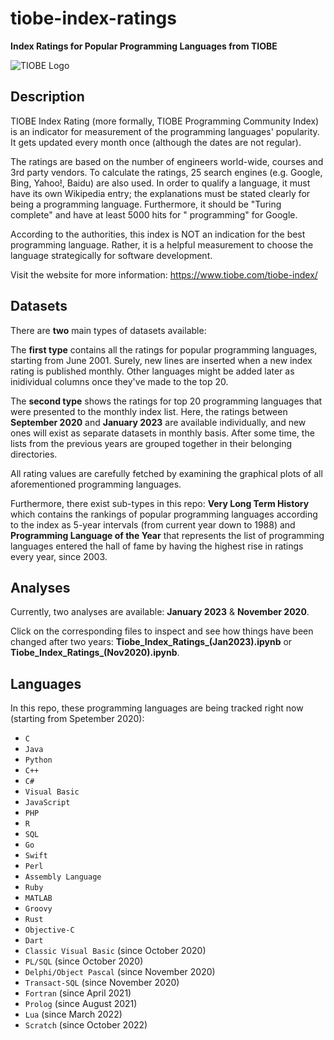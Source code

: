 # tiobe-index-ratings

**Index Ratings for Popular Programming Languages from TIOBE**

![TIOBE Logo](https://i.ibb.co/J2JCXXF/tiobe-logo.png)

## Description

TIOBE Index Rating (more formally, TIOBE Programming Community Index) is an indicator for measurement of the programming languages' popularity. It gets updated every month once (although the dates are not regular). 

The ratings are based on the number of engineers world-wide, courses and 3rd party vendors. To calculate the ratings, 25 search engines (e.g. Google, Bing, Yahoo!, Baidu) are also used. In order to qualify a language, it must have its own Wikipedia entry; the explanations must be stated clearly for being a programming language. Furthermore, it should be "Turing complete" and have at least 5000 hits for "<language> programming" for Google.
  
According to the authorities, this index is NOT an indication for the best programming language. Rather, it is a helpful measurement to choose the language strategically for software development.

Visit the website for more information: https://www.tiobe.com/tiobe-index/

## Datasets

There are **two** main types of datasets available: 

The **first type** contains all the ratings for popular programming languages, starting from June 2001. Surely, new lines are inserted when a new index rating is published monthly. Other languages might be added later as inidividual columns once they've made to the top 20.

The **second type** shows the ratings for top 20 programming languages that were presented to the monthly index list. Here, the ratings between **September 2020** and **January 2023** are available individually, and new ones will exist as separate datasets in monthly basis. After some time, the lists from the previous years are grouped together in their belonging directories. 

All rating values are carefully fetched by examining the graphical plots of all aforementioned programming languages.

Furthermore, there exist sub-types in this repo: **Very Long Term History** which contains the rankings of popular programming languages according to the index as 5-year intervals (from current year down to 1988) and **Programming Language of the Year** that represents the list of programming languages entered the hall of fame by having the highest rise in ratings every year, since 2003.

## Analyses

Currently, two analyses are available: **January 2023** & **November 2020**. 

Click on the corresponding files to inspect and see how things have been changed after two years: **Tiobe_Index_Ratings_(Jan2023).ipynb** or **Tiobe_Index_Ratings_(Nov2020).ipynb**.

## Languages
  
In this repo, these programming languages are being tracked right now (starting from Spetember 2020):
  
* `C`
* `Java`
* `Python`
* `C++`
* `C#`
* `Visual Basic`
* `JavaScript`
* `PHP`
* `R`
* `SQL`
* `Go`
* `Swift`
* `Perl`
* `Assembly Language`
* `Ruby`
* `MATLAB`
* `Groovy`
* `Rust`
* `Objective-C`
* `Dart`
* `Classic Visual Basic` (since October 2020)
* `PL/SQL` (since October 2020)
* `Delphi/Object Pascal` (since November 2020)
* `Transact-SQL` (since November 2020)
* `Fortran` (since April 2021)
* `Prolog` (since August 2021)
* `Lua` (since March 2022)
* `Scratch` (since October 2022)
